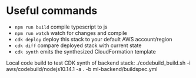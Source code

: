 # Useful commands

 * `npm run build`   compile typescript to js
 * `npm run watch`   watch for changes and compile
 * `cdk deploy`      deploy this stack to your default AWS account/region
 * `cdk diff`        compare deployed stack with current state
 * `cdk synth`       emits the synthesized CloudFormation template


Local code build to test CDK synth of backend stack:
./codebuild_build.sh -i aws/codebuild/nodejs10.14.1 -a . -b ml-backend/buildspec.yml

